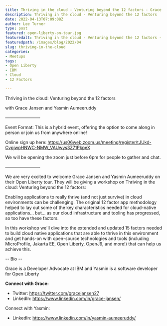 ```yaml
---
title: Thriving in the cloud - Venturing beyond the 12 factors - Grace Jansen and Yasmin Aumeeruddy
description: Thriving in the cloud - Venturing beyond the 12 factors
date: 2022-04-13T07:09:08Z
author: Lee Turner
type: post
featured: open-liberty-on-tour.jpg
featuredalt: Thriving in the cloud - Venturing beyond the 12 factors - Grace Jansen and Yasmin Aumeeruddy
featuredpath: /images/blog/2022/04
slug: thriving-in-the-cloud
categories:
- Meetups
tags:
- Open Liberty
- IBM
- Cloud
- 12 Factors

---
```

Thriving in the cloud: Venturing beyond the 12 factors

with Grace Jansen and Yasmin Aumeeruddy

————————

Event Format:
This is a hybrid event, offering the option to come along in person or join us from anywhere online!

Online sign up here: https://us06web.zoom.us/meeting/register/tJUkd-CvpjwpHNWC-NMW_VAUwys3Z71PkpeX

We will be opening the zoom just before 6pm for people to gather and chat.

————————

We are very excited to welcome Grace Jansen and Yasmin Aumeeruddy on their Open Liberty tour. They will be giving a workshop on Thriving in the cloud: Venturing beyond the 12 factors:

Enabling applications to really thrive (and not just survive) in cloud environments can be challenging. The original 12 factor app methodology helped to lay out some of the key characteristics needed for cloud-native applications... but... as our cloud infrastructure and tooling has progressed, so too have these factors.

In this workshop we'll dive into the extended and updated 15 factors needed to build cloud native applications that are able to thrive in this environment and get hands-on with open-source technologies and tools (including MicroProfile, Jakarta EE, Open Liberty, OpenJ9, and more!) that can help us achieve this.

-- Bio --

Grace is a Developer Advocate at IBM and Yasmin is a software developer for Open Liberty

**Connect with Grace:**

* Twitter: https://twitter.com/gracejansen27
* LinkedIn: https://www.linkedin.com/in/grace-jansen/

Connect with Yasmin:
* LinkedIn: https://www.linkedin.com/in/yasmin-aumeeruddy/